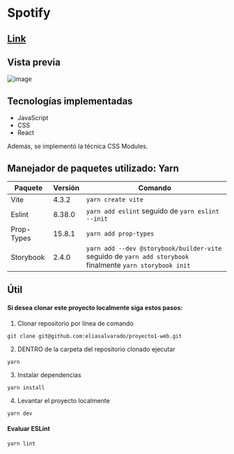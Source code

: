 # Spotify

## [Link](https://uvgenios.online/21808/spotify)


## Vista previa
![image](https://github.com/eliasalvarado/proyecto1-web/assets/77988653/98cc299b-4114-4654-a790-f1fcc09b384b)

## Tecnologías implementadas
- JavaScript
- CSS
- React

Además, se implementó la técnica CSS Modules.

## Manejador de paquetes utilizado: Yarn
| Paquete | Versión | Comando |
| ------------  | -------------  |  -------------                                        |
| Vite | 4.3.2 | ` yarn create vite ` |
| Eslint | 8.38.0 | ` yarn add eslint ` seguido de ` yarn eslint --init ` |
| Prop-Types | 15.8.1 | ` yarn add prop-types ` |
| Storybook | 2.4.0 | ` yarn add --dev @storybook/builder-vite ` seguido de ` yarn add storybook ` finalmente ` yarn storybook init ` |

## Útil
#### Si desea clonar este proyecto localmente siga estos pasos:
1. Clonar repositorio por línea de comando
```
git clone git@github.com:eliasalvarado/proyecto1-web.git
```
2. DENTRO de la carpeta del repositorio clonado ejecutar
```
yarn
```
3. Instalar dependencias
```
yarn install
```
4. Levantar el proyecto localmente
```
yarn dev
```

#### Evaluar ESLint
```
yarn lint
```
